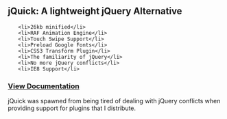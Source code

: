 <h2>jQuick: A lightweight jQuery Alternative</h2>

<ul>
                    
    <li>26kb minified</li>
    <li>RAF Animation Engine</li>
    <li>Touch Swipe Support</li>
    <li>Preload Google Fonts</li>
    <li>CSS3 Transform Plugin</li>
    <li>The familiarity of jQuery</li>
    <li>No more jQuery conflicts</li>
    <li>IE8 Support</li>
    
</ul>

<h3><a href="http://www.codingjack.com/playground/jquick/">View Documentation</a></h3>

<p>jQuick was spawned from being tired of dealing with jQuery conflicts when providing support for plugins that I distribute.</p>

